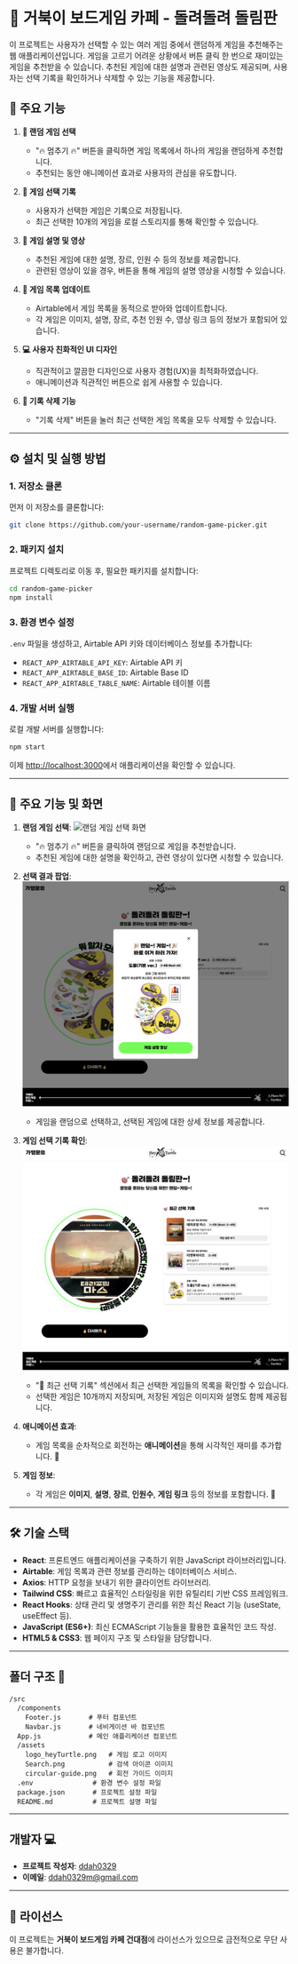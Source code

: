 # 🎲 거북이 보드게임 카페 - 돌려돌려 돌림판

이 프로젝트는 사용자가 선택할 수 있는 여러 게임 중에서 랜덤하게 게임을 추천해주는 웹 애플리케이션입니다. 게임을 고르기 어려운 상황에서 버튼 클릭 한 번으로 재미있는 게임을 추천받을 수 있습니다. 추천된 게임에 대한 설명과 관련된 영상도 제공되며, 사용자는 선택 기록을 확인하거나 삭제할 수 있는 기능을 제공합니다.

## 📸 주요 기능

1. **🎯 랜덤 게임 선택**

   - "🔥 멈추기 🔥" 버튼을 클릭하면 게임 목록에서 하나의 게임을 랜덤하게 추천합니다.
   - 추천되는 동안 애니메이션 효과로 사용자의 관심을 유도합니다.

2. **📜 게임 선택 기록**

   - 사용자가 선택한 게임은 기록으로 저장됩니다.
   - 최근 선택한 10개의 게임을 로컬 스토리지를 통해 확인할 수 있습니다.

3. **🎥 게임 설명 및 영상**

   - 추천된 게임에 대한 설명, 장르, 인원 수 등의 정보를 제공합니다.
   - 관련된 영상이 있을 경우, 버튼을 통해 게임의 설명 영상을 시청할 수 있습니다.

4. **🔄 게임 목록 업데이트**

   - Airtable에서 게임 목록을 동적으로 받아와 업데이트합니다.
   - 각 게임은 이미지, 설명, 장르, 추천 인원 수, 영상 링크 등의 정보가 포함되어 있습니다.

5. **💻 사용자 친화적인 UI 디자인**

   - 직관적이고 깔끔한 디자인으로 사용자 경험(UX)을 최적화하였습니다.
   - 애니메이션과 직관적인 버튼으로 쉽게 사용할 수 있습니다.

6. **🧹 기록 삭제 기능**
   - "기록 삭제" 버튼을 눌러 최근 선택한 게임 목록을 모두 삭제할 수 있습니다.

---

## ⚙️ 설치 및 실행 방법

### 1. 저장소 클론

먼저 이 저장소를 클론합니다:

```bash
git clone https://github.com/your-username/random-game-picker.git
```

### 2. 패키지 설치

프로젝트 디렉토리로 이동 후, 필요한 패키지를 설치합니다:

```bash
cd random-game-picker
npm install
```

### 3. 환경 변수 설정

`.env` 파일을 생성하고, Airtable API 키와 데이터베이스 정보를 추가합니다:

- `REACT_APP_AIRTABLE_API_KEY`: Airtable API 키
- `REACT_APP_AIRTABLE_BASE_ID`: Airtable Base ID
- `REACT_APP_AIRTABLE_TABLE_NAME`: Airtable 테이블 이름

### 4. 개발 서버 실행

로컬 개발 서버를 실행합니다:

```bash
npm start
```

이제 [http://localhost:3000](http://localhost:3000)에서 애플리케이션을 확인할 수 있습니다.

---

## 🚀 주요 기능 및 화면

1. **랜덤 게임 선택**:
   ![랜덤 게임 선택 화면](public/assets/readme_main.gif)

   - "🔥 멈추기 🔥" 버튼을 클릭하여 랜덤으로 게임을 추천받습니다.
   - 추천된 게임에 대한 설명을 확인하고, 관련 영상이 있다면 시청할 수 있습니다.

2. **선택 결과 팝업**:
   ![결과 팝업](public/assets/readme_select.png)

   - 게임을 랜덤으로 선택하고, 선택된 게임에 대한 상세 정보를 제공합니다.

3. **게임 선택 기록 확인**:
   ![선택 기록](public/assets/readme_history.png)

   - "🎯 최근 선택 기록" 섹션에서 최근 선택한 게임들의 목록을 확인할 수 있습니다.
   - 선택한 게임은 10개까지 저장되며, 저장된 게임은 이미지와 설명도 함께 제공됩니다.

4. **애니메이션 효과**:

   - 게임 목록을 순차적으로 회전하는 **애니메이션**을 통해 시각적인 재미를 추가합니다. 🔄

5. **게임 정보**:
   - 각 게임은 **이미지**, **설명**, **장르**, **인원수**, **게임 링크** 등의 정보를 포함합니다. 📜

---

## 🛠️ 기술 스택

- **React**: 프론트엔드 애플리케이션을 구축하기 위한 JavaScript 라이브러리입니다.
- **Airtable**: 게임 목록과 관련 정보를 관리하는 데이터베이스 서비스.
- **Axios**: HTTP 요청을 보내기 위한 클라이언트 라이브러리.
- **Tailwind CSS**: 빠르고 효율적인 스타일링을 위한 유틸리티 기반 CSS 프레임워크.
- **React Hooks**: 상태 관리 및 생명주기 관리를 위한 최신 React 기능 (useState, useEffect 등).
- **JavaScript (ES6+)**: 최신 ECMAScript 기능들을 활용한 효율적인 코드 작성.
- **HTML5 & CSS3**: 웹 페이지 구조 및 스타일을 담당합니다.

---

## 폴더 구조 📂

```
/src
  /components
    Footer.js       # 푸터 컴포넌트
    Navbar.js       # 네비게이션 바 컴포넌트
  App.js            # 메인 애플리케이션 컴포넌트
  /assets
    logo_heyTurtle.png   # 게임 로고 이미지
    Search.png           # 검색 아이콘 이미지
    circular-guide.png   # 회전 가이드 이미지
  .env               # 환경 변수 설정 파일
  package.json       # 프로젝트 설정 파일
  README.md          # 프로젝트 설명 파일
```

---

## 개발자 💻

- **프로젝트 작성자**: [ddah0329](https://github.com/ddah0329)
- **이메일**: ddah0329m@gmail.com

---

## 📜 라이선스

이 프로젝트는 **거북이 보드게임 카페 건대점**에 라이선스가 있으므로 금전적으로 무단 사용은 불가합니다.
